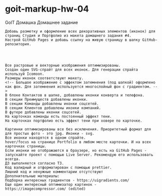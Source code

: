 # goit-markup-hw-04

GoIT Домашка
Домашнее задание

    Добавь разметку и оформление всех декоративных элементов (иконок) для страниц Студия и Портфолио из макета домашнего задания #4.
    Настрой GitHub Pages и добавь ссылку на живую страницу в шапку GitHub-репозитория.




    Все растровые и векторные изображения оптимизированы.
    Создан один SVG-спрайт для всех иконок. Для генерации спрайта используй Icomoon.
    Размеры иконок соответствуют макету.
    <!-- Большое изображение с эффектом затемнения (под шапкой) оформлено как фон. Для затемнения используется многослойный фон с градиентом. -->
    В блоке Контактов в шапке, добавлены иконки конверта и телефона.
    В секции Преимуществ добавлены иконки.
    В секции Команды добавлены иконки соцсетей.
    В секции Клиентов добавлены иконки компаний.
    В футере добавлены иконки соцсетей.
    На карточках команды есть постоянный эффект тени.
    На карточках портфолио есть эффект тени при ховере по карточке.

    Картинки оптимизированы все без исключения. Приоритетный формат для для простых фото - это jpg. Иконки - svg.
    Все иконки находятся в одном спрайте.
    hover/focus на странице Portfolio в любом месте карточки. И на всех карточках страницы.
    Если иконки не отображаются в браузере, но есть на GitHub Pages - запускайте проект с помощью Live Server. Рекомендую его использовать всегда.
    ДЗ выполняется согласно ТЗ.
    Код валидный и отформатирован с помощью prettier.
    Лишний код и ненужные комментарии отсутствуют
    Дополнительные материалы:
    Подборка интересных градиентов - https://uigradients.com/
    Еще один интересный оптимизатор картинок - https://imagecompressor.com/ (edited)
